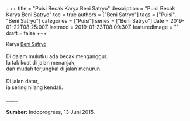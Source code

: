 +++
title = "Puisi Becak Karya Beni Satryo"
description = "Puisi Becak Karya Beni Satryo"
toc = true
authors = ["Beni Satryo"]
tags = ["Puisi", "Beni Satryo"]
categories = ["Puisi"]
series = ["Beni Satryo"]
date = 2019-01-22T08:25:00Z
lastmod = 2019-01-23T08:09:30Z
featuredImage = ""
draft = false
+++

<div style="text-align: justify;">
<div style="font-size: small;">Karya <a href="/authors/beni-satryo/" target="_blank">Beni Satryo</a></div><br />
Di dalam mulutku ada becak menganggur.<br />Ia tak kuat di jalan menanjak,<br />dan mudah terjungkal di jalan menurun.<br /><br />Di jalan datar,<br />ia sering hilang kendali.<br /><br />
_____<br /><br /><b>Sumber:</b> Indoprogress, 13 Juni 2015.</div>

